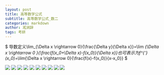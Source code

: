 ```yaml
---
layout: post
title: 高等数学公式
subtitle: 高等数学公式_数二
categories: markdown
author: 淞涧辞
tags: 考研
---
```


$ 导数定义\lim_{\Delta x \rightarrow 0}{\frac{\Delta y}{\Delta x}}=\lim _{\Delta x  \rightarrow 0 }{\frac{f(x_0+\Delta  x)-f(x_0)}{\Delta x}}也可表示为f^{‘}(x_0)=\lim_{\Delta x  \rightarrow 0}{\frac{f(x)-f(x_0)}{x-x_0}} $

![](/assets/folder/0.png)
![](/assets/folder/1.png)
![](/assets/folder/2.png)
![](/assets/folder/3.png)
![](/assets/folder/4.png)
![](/assets/folder/5.png)
![](/assets/folder/6.png)
![](/assets/folder/7.png)
![](/assets/folder/8.png)
![](/assets/folder/9.png)
